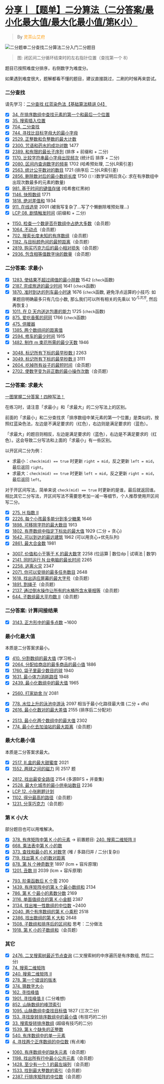# [分享丨【题单】二分算法（二分答案/最小化最大值/最大化最小值/第K小）](https://leetcode.cn/circle/discuss/SqopEo/)

> By <span style="color:rgb(255, 161, 22)">灵茶山艾府</span>


![二分题单二分查找二分算法二分入门二分题目](https://pic.leetcode.cn/1711713491-SoiQWc-t2.png)

> 图: 闭区间二分循环结束时的左右指针位置（查找第一个 8）

题目已按照难度分排序，右侧数字为难度分。

如果遇到难度很大，题解都看不懂的题目，建议直接跳过，二刷的时候再来尝试。

### 二分查找

请先学习：[二分查找 红蓝染色法【基础算法精讲 04】](https://leetcode.cn/link/?target=https://www.bilibili.com/video/BV1AP41137w7/)

- [x] [34. 在排序数组中查找元素的第一个和最后一个位置](https://leetcode.cn/problems/find-first-and-last-position-of-element-in-sorted-array/)
- [x] [35. 搜索插入位置](https://leetcode.cn/problems/search-insert-position/)
- [x] [704. 二分查找](https://leetcode.cn/problems/binary-search/)
- [x] [744. 寻找比目标字母大的最小字母](https://leetcode.cn/problems/find-smallest-letter-greater-than-target/)
- [x] [2529. 正整数和负整数的最大计数](https://leetcode.cn/problems/maximum-count-of-positive-integer-and-negative-integer/)
- [x] [2300. 咒语和药水的成功对数](https://leetcode.cn/problems/successful-pairs-of-spells-and-potions/) 1477
- [x] [2389. 和有限的最长子序列](https://leetcode.cn/problems/longest-subsequence-with-limited-sum/) (排序 + 前缀和 + 二分)
- [x] [1170. 比较字符串最小字母出现频次](https://leetcode.cn/problems/compare-strings-by-frequency-of-the-smallest-character/) (统计后 排序 + 二分)
- [x] [2080. 区间内查询数字的频率](https://leetcode.cn/problems/range-frequency-queries/) 1702 (哈希预处理, 二分LR索引差)
- [x] [2563. 统计公平数对的数目](https://leetcode.cn/problems/count-the-number-of-fair-pairs/) 1721 (排序后 二分LR索引差)
- [x] [2856. 删除数对后的最小数组长度](https://leetcode.cn/problems/minimum-array-length-after-pair-removals/) 1750 (`[!]`数学证明后贪心: 求在有序数组中出现次数最多的元素的数量)
- [x] [981. 基于时间的键值存储](https://leetcode.cn/problems/time-based-key-value-store/) (哈希套红黑树)
- [x] [1146. 快照数组](https://leetcode.cn/problems/snapshot-array/) 1771
- [x] [1818. 绝对差值和](https://leetcode.cn/problems/minimum-absolute-sum-difference/) 1934
- [x] [911. 在线选举](https://leetcode.cn/problems/online-election/) 2001 (被我写复杂了...写了个懒删除堆预处理...)
- [x] [LCP 08. 剧情触发时间](https://leetcode.cn/problems/ju-qing-hong-fa-shi-jian/) (前缀和 + 二分)
-   [1150\. 检查一个数是否在数组中占绝大多数](https://leetcode.cn/problems/check-if-a-number-is-majority-element-in-a-sorted-array/)（会员题）
-   [1064\. 不动点](https://leetcode.cn/problems/fixed-point/)（会员题）
-   [702\. 搜索长度未知的有序数组](https://leetcode.cn/problems/search-in-a-sorted-array-of-unknown-size/)（会员题）
-   [1182\. 与目标颜色间的最短距离](https://leetcode.cn/problems/shortest-distance-to-target-color/)（会员题）
-   [2819\. 购买巧克力后的最小相对损失](https://leetcode.cn/problems/minimum-relative-loss-after-buying-chocolates/)（会员题）
-   [2936\. 包含相等值数字块的数量](https://leetcode.cn/problems/number-of-equal-numbers-blocks/)（会员题）

### 二分答案: 求最小

- [x] [1283. 使结果不超过阈值的最小除数](https://leetcode.cn/problems/find-the-smallest-divisor-given-a-threshold/) 1542 (`check`函数)
- [x] [2187. 完成旅途的最少时间](https://leetcode.cn/problems/minimum-time-to-complete-trips/) 1641 (`check`函数)
- [x] [1870. 准时到达的列车最小时速](https://leetcode.cn/problems/minimum-speed-to-arrive-on-time/) 1676 (`check`函数, 避免浮点运算的小技巧: 如果题目明确最多只有几位小数, 那么我们可以所有相关的先乘以 $10^{几次方}$, 然后再恢复.)
- [x] [1011. 在 D 天内送达包裹的能力](https://leetcode.cn/problems/capacity-to-ship-packages-within-d-days/) 1725 (`check`函数)
- [x] [875. 爱吃香蕉的珂珂](https://leetcode.cn/problems/koko-eating-bananas/) 1766 (`check`函数)
- [x] [475. 供暖器](https://leetcode.cn/problems/heaters/)
- [x] [1385. 两个数组间的距离值](https://leetcode.cn/problems/find-the-distance-value-between-two-arrays/)
- [x] [2594. 修车的最少时间](https://leetcode.cn/problems/minimum-time-to-repair-cars/) 1915
- [x] [1482. 制作 m 束花所需的最少天数](https://leetcode.cn/problems/minimum-number-of-days-to-make-m-bouquets/) 1946
-   [3048\. 标记所有下标的最早秒数 I](https://leetcode.cn/problems/earliest-second-to-mark-indices-i/) 2263
-   [3049\. 标记所有下标的最早秒数 II](https://leetcode.cn/problems/earliest-second-to-mark-indices-ii/) 3111
-   [2604\. 吃掉所有谷子的最短时间](https://leetcode.cn/problems/minimum-time-to-eat-all-grains/)（会员题）
-   [2702\. 使数字变为非正数的最小操作次数](https://leetcode.cn/problems/minimum-operations-to-make-numbers-non-positive/)（会员题）

### 二分答案: 求最大

[一图掌握二分答案！四种写法！](https://leetcode.cn/problems/h-index-ii/solution/tu-jie-yi-tu-zhang-wo-er-fen-da-an-si-ch-d15k/)

在练习时，请注意「求最小」和「求最大」的二分写法上的区别。

前面的「求最小」和二分查找求「排序数组中某元素的第一个位置」是类似的，按照红蓝染色法，左边是不满足要求的（红色），右边则是满足要求的（蓝色）。

「求最大」的题目则相反，左边是满足要求的（蓝色），右边是不满足要求的（红色）。这会导致二分写法和上面的「求最小」有一些区别。

以开区间二分为例：

-   求最小：`check(mid) == true` 时更新 `right = mid`，反之更新 `left = mid`，最后返回 `right`。
-   求最大：`check(mid) == true` 时更新 `left = mid`，反之更新 `right = mid`，最后返回 `left`。

对于开区间写法，简单来说 `check(mid) == true` 时更新的是谁，最后就返回谁。相比其它二分写法，开区间写法不需要思考加一减一等细节，个人推荐使用开区间写二分。

- [x] [275. H 指数 II](https://leetcode.cn/problems/h-index-ii/)
- [x] [2226. 每个小孩最多能分到多少糖果](https://leetcode.cn/problems/maximum-candies-allocated-to-k-children/) 1646
- [x] [1898. 可移除字符的最大数目](https://leetcode.cn/problems/maximum-number-of-removable-characters/) 1913
- [x] [1802. 有界数组中指定下标处的最大值](https://leetcode.cn/problems/maximum-value-at-a-given-index-in-a-bounded-array/) 1929 (二分 + 贪心)
- [x] [1642. 可以到达的最远建筑](https://leetcode.cn/problems/furthest-building-you-can-reach/) 1962 (可以用贪心+优先队列)
- [x] [2861. 最大合金数](https://leetcode.cn/problems/maximum-number-of-alloys/) 1981
-   [3007\. 价值和小于等于 K 的最大数字](https://leetcode.cn/problems/maximum-number-that-sum-of-the-prices-is-less-than-or-equal-to-k/) 2258 (位运算 | 数位dp | 试填法 | 数学)
-   [2141\. 同时运行 N 台电脑的最长时间](https://leetcode.cn/problems/maximum-running-time-of-n-computers/) 2265
-   [2258\. 逃离火灾](https://leetcode.cn/problems/escape-the-spreading-fire/) 2347
-   [2071\. 你可以安排的最多任务数目](https://leetcode.cn/problems/maximum-number-of-tasks-you-can-assign/) 2648
-   [1618\. 找出适应屏幕的最大字号](https://leetcode.cn/problems/maximum-font-to-fit-a-sentence-in-a-screen/)（会员题）
-   [1891\. 割绳子](https://leetcode.cn/problems/cutting-ribbons/)（会员题）
-   [2137\. 通过倒水操作让所有的水桶所含水量相等](https://leetcode.cn/problems/pour-water-between-buckets-to-make-water-levels-equal/)（会员题）
-   [644\. 子数组最大平均数 II](https://leetcode.cn/problems/maximum-average-subarray-ii/)（会员题）

### 二分答案: 计算间接结果

- [x] [3143\. 正方形中的最多点数](https://leetcode.cn/problems/maximum-points-inside-the-square/) ~1600

### 最小化最大值

本质是二分答案求最小。

- [x] [410. 分割数组的最大值](https://leetcode.cn/problems/split-array-largest-sum/) (学习啦~)
- [x] [2064. 分配给商店的最多商品的最小值](https://leetcode.cn/problems/minimized-maximum-of-products-distributed-to-any-store/) 1886
- [x] [1760. 袋子里最少数目的球](https://leetcode.cn/problems/minimum-limit-of-balls-in-a-bag/) 1940
- [x] [1631. 最小体力消耗路径](https://leetcode.cn/problems/path-with-minimum-effort/) 1948
- [x] [2439. 最小化数组中的最大值](https://leetcode.cn/problems/minimize-maximum-of-array/) 1965
-   [2560\. 打家劫舍 IV](https://leetcode.cn/problems/house-robber-iv/) 2081
- [x] [778. 水位上升的泳池中游泳](https://leetcode.cn/problems/swim-in-rising-water/) 2097 相当于最小化路径最大值 (二分 + dfs)
- [x] [2616. 最小化数对的最大差值](https://leetcode.cn/problems/minimize-the-maximum-difference-of-pairs/) 2155 (排序后二分配对)
-   [2513\. 最小化两个数组中的最大值](https://leetcode.cn/problems/minimize-the-maximum-of-two-arrays/) 2302
-   [774\. 最小化去加油站的最大距离](https://leetcode.cn/problems/minimize-max-distance-to-gas-station/)（会员题）

### 最大化最小值

本质是二分答案求最大。

- [x] [2517. 礼盒的最大甜蜜度](https://leetcode.cn/problems/maximum-tastiness-of-candy-basket/) 2021
- [x] [1552. 两球之间的磁力](https://leetcode.cn/problems/magnetic-force-between-two-balls/) 同 2517 题
-   [2812\. 找出最安全路径](https://leetcode.cn/problems/find-the-safest-path-in-a-grid/) 2154 (多源BFS + 并查集)
-   [2528\. 最大化城市的最小供电站数目](https://leetcode.cn/problems/maximize-the-minimum-powered-city/) 2236
-   [LCP 12. 小张刷题计划](https://leetcode.cn/problems/xiao-zhang-shua-ti-ji-hua/)
-   [1102\. 得分最高的路径](https://leetcode.cn/problems/path-with-maximum-minimum-value/)（会员题）
-   [1231\. 分享巧克力](https://leetcode.cn/problems/divide-chocolate/)（会员题）

### 第 K 小/大

部分题目也可以用堆解决。

- [x] [378. 有序矩阵中第 K 小的元素](https://leetcode.cn/problems/kth-smallest-element-in-a-sorted-matrix/) -> 前置题目: [240. 搜索二维矩阵 II](https://leetcode.cn/problems/search-a-2d-matrix-ii/)
- [x] [668. 乘法表中第 K 小的数](https://leetcode.cn/problems/kth-smallest-number-in-multiplication-table/)
- [x] [373. 查找和最小的 K 对数字](https://leetcode.cn/problems/find-k-pairs-with-smallest-sums/) (堆 / 多路归并 / 二分(复杂))
- [x] [719. 找出第 K 小的数对距离](../003-找出第K小的数对距离/index.md)
- [x] [878. 第 N 个神奇数字](../004-第N个神奇数字/index.md) 1897 (lcm + 容斥原理)
- [x] [1201. 丑数 III](https://leetcode.cn/problems/ugly-number-iii/) 2039 (lcm + 容斥原理)
- [793\. 阶乘函数后 K 个零](https://leetcode.cn/problems/preimage-size-of-factorial-zeroes-function/) 2100
-   [1439\. 有序矩阵中的第 k 个最小数组和](https://leetcode.cn/problems/find-the-kth-smallest-sum-of-a-matrix-with-sorted-rows/) 2134
-   [786\. 第 K 个最小的素数分数](https://leetcode.cn/problems/k-th-smallest-prime-fraction/) 2169
-   [3116\. 单面值组合的第 K 小金额](https://leetcode.cn/problems/kth-smallest-amount-with-single-denomination-combination/) 2387
-   [3134\. 找出唯一性数组的中位数](https://leetcode.cn/problems/find-the-median-of-the-uniqueness-array/) ~2400
-   [2040\. 两个有序数组的第 K 小乘积](https://leetcode.cn/problems/kth-smallest-product-of-two-sorted-arrays/) 2518
-   [2386\. 找出数组的第 K 大和](https://leetcode.cn/problems/find-the-k-sum-of-an-array/) 2648
-   [1508\. 子数组和排序后的区间和](https://leetcode.cn/problems/range-sum-of-sorted-subarray-sums/) 思考：二分做法
-   [1918\. 第 K 小的子数组和](https://leetcode.cn/problems/kth-smallest-subarray-sum/)（会员题）

### 其它

- [x] [2476. 二叉搜索树最近节点查询](https://leetcode.cn/problems/closest-nodes-queries-in-a-binary-search-tree/) (二叉搜索树的中序遍历是有序数组, 然后二分)
- [x] [74. 搜索二维矩阵](https://leetcode.cn/problems/search-a-2d-matrix/)
- [x] [240. 搜索二维矩阵 II](https://leetcode.cn/problems/search-a-2d-matrix-ii/)
- [x] [278. 第一个错误的版本](https://leetcode.cn/problems/first-bad-version/)
- [x] [374. 猜数字大小](https://leetcode.cn/problems/guess-number-higher-or-lower/)
- [x] [162. 寻找峰值](https://leetcode.cn/problems/find-peak-element/)
- [x] [1901. 寻找峰值 II](https://leetcode.cn/problems/find-a-peak-element-ii/) (二分难想)
- [x] [852. 山脉数组的峰顶索引](https://leetcode.cn/problems/peak-index-in-a-mountain-array/)
- [x] [1095. 山脉数组中查找目标值](https://leetcode.cn/problems/find-in-mountain-array/) 1827 (三次二分)
- [x] [153. 寻找旋转排序数组中的最小值](https://leetcode.cn/problems/find-minimum-in-rotated-sorted-array/) (有技巧的二分)
- [x] [33. 搜索旋转排序数组](https://leetcode.cn/problems/search-in-rotated-sorted-array/) (超级有技巧的二分)
- [x] [1539. 第 k 个缺失的正整数](https://leetcode.cn/problems/kth-missing-positive-number/)
- [x] [540. 有序数组中的单一元素](https://leetcode.cn/problems/single-element-in-a-sorted-array/)
- [x] [4. 寻找两个正序数组的中位数](https://leetcode.cn/problems/median-of-two-sorted-arrays/) (有点难)
-   [1060\. 有序数组中的缺失元素](https://leetcode.cn/problems/missing-element-in-sorted-array/)（会员题）
-   [1198\. 找出所有行中最小公共元素](https://leetcode.cn/problems/find-smallest-common-element-in-all-rows/)（会员题）
-   [1428\. 至少有一个 1 的最左端列](https://leetcode.cn/problems/leftmost-column-with-at-least-a-one/)（会员题）
-   [1533\. 找到最大整数的索引](https://leetcode.cn/problems/find-the-index-of-the-large-integer/)（会员题）
-   [2387\. 行排序矩阵的中位数](https://leetcode.cn/problems/median-of-a-row-wise-sorted-matrix/)（会员题）